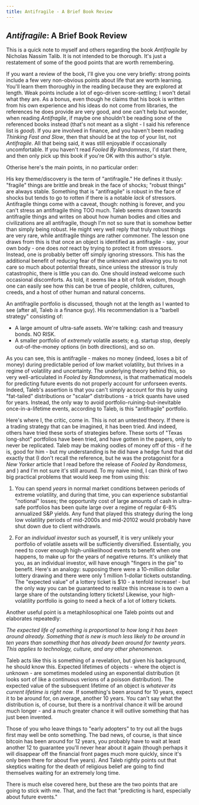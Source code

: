 ```yaml
---
title: Antifragile - A Brief Book Review
---
```


## _Antifragile_: A Brief Book Review

This is a quick note to myself and others regarding the book
_Antifragile_ by Nicholas Nassim Talib. It is not intended to be
thorough. It's just a restatement of some of the good points that are
worth remembering.

If you want a review of the book, I'll give you one very briefly: strong points include
a few very non-obvious points about life that are worth learning. You'll learn them
thoroughly in the reading because they are explored at length. Weak points include a
lot of ego-driven score-settling; I won't detail what they are.
As a bonus, even though he claims that his book is
written from his own experience and his ideas do not come from libraries, 
the references he does provide
are very good, and one can't help but wonder, when reading _Antifragile_, if maybe
one shouldn't be reading sone of the referenced books instead (that's not 
meant as a slight - I said his reference list is _good_). If you are involved
in finance, and you haven't been reading _Thinking Fast and Slow_, then that should
be at the top of your list, not _Antifragile_. All that being said, it was still enjoyable
if occasionally uncomfortable. If you haven't read _Fooled By Randomness_, I'd
start there, and then only pick up this book if you're OK with this author's style.

Otherise here's the main points, in no particular order:

His key theme/discovery is the term of "antifragile." He defines it thusly: "fragile"
things are brittle and break in the face of shocks; "robust things" are always stable.
Something that is "antifragile" is robust in the face of shocks but tends to go to
rotten if there is a notable _lack_ of stressors. Antifragile things come with a caveat,
though: nothing is forever, and you can't stress an antifragile thing TOO much. Taleb
seems drawn towards antifragile things and writes on about how human bodies and cities
and civilizations are all antifragile, though I'm not so sure that is somehow better
than simply being robust. He might very well reply that truly robust things are very
rare, while antifragile things are rather commoner. The lesson one draws from this is
that once an object is identified as antifragile - say, your own body - one does _not_
react by trying to protect it from stressors. Instead, one is probably better off simply
ignoring stressors. This has the additional benefit of reducing fear of the unknown and
allowing you to not care so much about potential threats, since unless the stressor is
truly catastrophic, there is little you can do. One should instead welcome such
occasional discomforts. As told, it seems like a bit of folk wisdom, though one can
easily see how this can be true of people, children, cultures, creeds, and a host
of other human and natural concerns.

An antifragile portfolio is discussed, though not at the length as I wanted to
see (after all, Taleb _is_ a finance guy). His recommendation is a "barbell strategy"
consisting of:
* A large amount of ultra-safe assets. We're talking: cash and treasury bonds. NO RISK.
* A smaller portfolio of _extremely_ volatile assets; e.g. startup stop, deeply
out-of-the-money options (in both directions), and so on.

As you can see, this is antifragile - makes no money (indeed, loses a bit of money)
during predictable period of low market volatility, but thrives in a 
regime of volatility and uncertainty.
The underlying theory behind this, so very well-articulated in _Fooled by Randomness_,
is that mathematical models for predicting future events do not properly account for
unforseen events. Indeed, Taleb's assertion is that you can't simply account for this
by using "fat-tailed" distributions or "scalar" distributions - a trick quants have
used for years. Instead, the only way to avoid portfolio-ruining-but-inevitable 
once-in-a-lifetime events, according to Taleb, is this "antifragile" portfolio.

Here's where I, the critic, come in. This is not an untested theory. If there is a
trading strategy that can be imagined, it has been tried. And indeed, others have tried
these sorts of strategies before. These sorts of "Texas long-shot" portfolios have
been tried, and have gotten in the papers, only to never be replicated. 
Taleb may be making oodles of money off of this - if he is, good for him - but my
understanding is he did have a hedge fund that did exactly that (I don't recall the
reference, but he was the protagonist for a _New Yorker_ article that I read before
the release of _Fooled by Randomess_, and ) and I'm not sure it's still around.
To my naive mind, I can think of two big practical problems that would keep me
from using this:

1. You can spend _years_ in normal market conditions between periods of extreme
volatility, and during that time, you can experience substantial "notional" losses;
the opportunity cost of large amounts of cash in ultra-safe portfolios has been quite
large over a regime of regular 6-8% annualized S&P yields. Any fund that played
this strategy during the long low volatility periods of mid-2000s and mid-20102
would probably have shut down due to client withdrawls.

2. For an _individual investor_ such as yourself, it is very unlikely your portfolio
of volatile assets will be sufficiently diversified. Essentially, you need to cover enough
high-unlikelihood events to benefit when one happens, to make up for the years of negative
returns. It's unlikely that you, as an individual investor, will have enough
"fingers in the pie" to benefit. Here's an analogy: supposing 
there were a 10-million dollar lottery drawing
and there were only 1 million 1-dollar tickets outstanding. The "expected value" of
a lottery ticket is $10 - a tenfold increase! - but the only way you can be guaranteed
to realize this increase is to own a large share of the outstanding lottery tickets! 
Likewise, your high-volatility
portfolio is going to need a heck of a lot of lottery tickets.

Another useful point is a metaphilosophical one Taleb points out and elaborates repeatedly:

_The expected life of something is proportional to how long it has been around
already. Something that is new is *much less* likely to be around in ten years than
something that has already been around for twenty years. This applies to technology,
culture, and any other phenomenon._

Taleb acts like this is something of a revelation, but given his background, he should
know this. Expected lifetimes of objects - where the object is unknown - are sometimes
modeled using an exponential distribution (it looks sort of like a continuous verions
of a poisson distribution). The expected value of the subsequent lifetime of an object is
_whatever its current lifetime is right now_. If 
something's been around for 10 years, expect it to be around for,
on average, another 10 years. You can't say what the
distribution is, of course, but there is a nontrival chance it will be around much
longer - and a much greater chance it will outlive something that has just been invented.

Those of you who leave things to "early adopters" to try out all the bugs first may
well be onto something. The bad news, of course, is that since bitcoin has been around
for 12 years, you probably have to wait at least another 12 to guarantee you'll never
hear about it again (though perhaps it will disappear off the financial front pages
much more quickly, since it's only been there for about five years). And Taleb 
rightly points out that skeptics waiting for the death
of religious belief are going to find themselves waiting for an extremely long time.

There is much else covered here, but these are the two points that are going to
stick with me. That, and the fact that "predicting is hard, especially about future
events."
